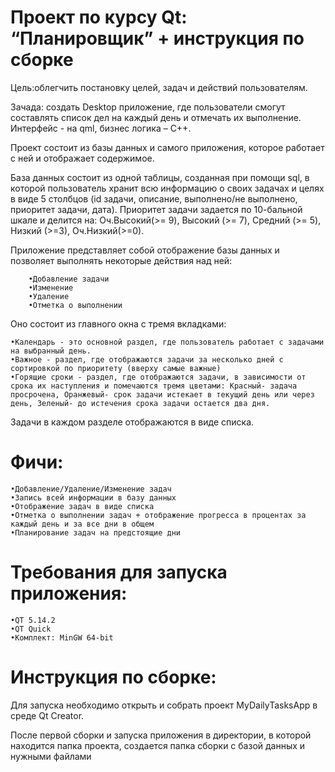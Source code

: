 # Проект по курсу Qt: “Планировщик” + инструкция по сборке
Цель:облегчить постановку целей, задач и действий пользователям.

Зачада: создать Desktop приложение, где пользователи смогут составлять список дел на каждый день и отмечать их выполнение. Интерфейс - на qml, бизнес логика – C++.

Проект состоит из базы данных и самого приложения, которое работает с ней и отображает содержимое.

База данных  состоит из одной таблицы, созданная при помощи sql, в которой пользователь хранит  всю информацию о своих задачах и целях в виде 5 столбцов  (id задачи, описание, выполнено/не выполнено, приоритет задачи, дата). Приоритет задачи задается по 10-бальной шкале и делится на: Оч.Высокий(>= 9), Высокий (>= 7), Средний (>= 5), Низкий (>=3), Оч.Низкий(>=0).

Приложение представляет собой отображение базы данных и позволяет  выполнять некоторые действия над ней:

		•Добавление задачи
		•Изменение 
		•Удаление
		•Отметка о выполнении
		
 Оно состоит из главного окна с тремя вкладками: 
 
	•Календарь - это основной раздел, где пользователь работает с задачами на выбранный день.
	•Важное - раздел, где отображаются задачи за несколько дней с сортировкой по приоритету (вверху самые важные)
	•Горящие сроки - раздел, где отображаются задачи, в зависимости от срока их наступления и помечаются тремя цветами: Красный- задача просрочена, Оранжевый- срок задачи истекает в текущий день или через день, Зеленый- до истечения срока задачи остается два дня. 

Задачи в каждом разделе отображаются в виде списка.

# Фичи:

	•Добавление/Удаление/Изменение задач
	•Запись всей информации в базу данных
	•Отображение задач в виде списка
	•Отметка о выполнении задач + отображение прогресса в процентах за каждый день и за все дни в общем 
	•Планирование задач на предстоящие дни	
# Требования для запуска приложения:

	•QT 5.14.2
	•QT Quick
	•Комплект: MinGW 64-bit

# Инструкция по сборке:
Для запуска необходимо открыть и собрать проект MyDailyTasksApp в среде Qt Creator.

После первой сборки и запуска приложения в директории, в которой находится папка проекта, создается папка сборки с базой данных и нужными файлами
